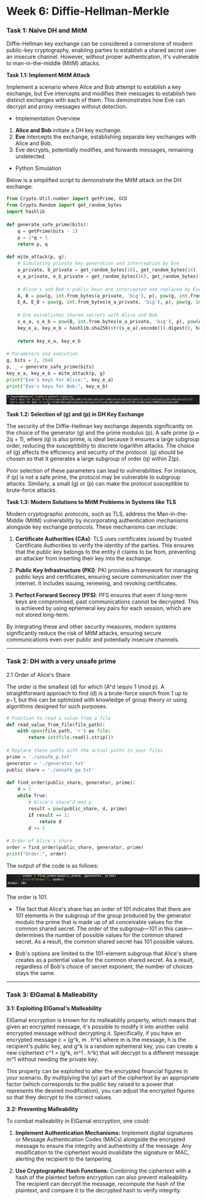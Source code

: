 # Week 6: Diffie-Hellman-Merkle

### Task 1: Naive DH and MitM

Diffie-Hellman key exchange can be considered a cornerstone of modern public-key cryptography, enabling parties to establish a shared secret over an insecure channel. However, without proper authentication, it's vulnerable to man-in-the-middle (MitM) attacks.

**Task 1.1: Implement MitM Attack**

Implement a scenario where Alice and Bob attempt to establish a key exchange, but Eve intercepts and modifies their messages to establish two distinct exchanges with each of them. This demonstrates how Eve can decrypt and proxy messages without detection.

- Implementation Overview

1. **Alice and Bob** initiate a DH key exchange.
2. **Eve** intercepts the exchange, establishing separate key exchanges with Alice and Bob.
3. Eve decrypts, potentially modifies, and forwards messages, remaining undetected.

- Python Simulation

Below is a simplified script to demonstrate the MitM attack on the DH exchange:

```python
from Crypto.Util.number import getPrime, GCD
from Crypto.Random import get_random_bytes
import hashlib

def generate_safe_prime(bits):
    q = getPrime(bits - 1)
    p = 2*q + 1
    return p, q

def mitm_attack(p, g):
    # Simulating private key generation and interception by Eve
    a_private, b_private = get_random_bytes(16), get_random_bytes(16)
    e_a_private, e_b_private = get_random_bytes(16), get_random_bytes(16)
    
    # Alice's and Bob's public keys are intercepted and replaced by Eve's
    A, B = pow(g, int.from_bytes(a_private, 'big'), p), pow(g, int.from_bytes(b_private, 'big'), p)
    E_A, E_B = pow(g, int.from_bytes(e_a_private, 'big'), p), pow(g, int.from_bytes(e_b_private, 'big'), p)
    
    # Eve establishes shared secrets with Alice and Bob
    s_e_a, s_e_b = pow(B, int.from_bytes(e_a_private, 'big'), p), pow(A, int.from_bytes(e_b_private, 'big'), p)
    key_e_a, key_e_b = hashlib.sha256(str(s_e_a).encode()).digest(), hashlib.sha256(str(s_e_b).encode()).digest()
    
    return key_e_a, key_e_b

# Parameters and execution
g, bits = 2, 2048
p, _ = generate_safe_prime(bits)
key_e_a, key_e_b = mitm_attack(p, g)
print("Eve's keys for Alice:", key_e_a)
print("Eve's keys for Bob:", key_e_b)
```
![sc1](./sc1.png)


**Task 1.2: Selection of \(g\) and \(p\) in DH Key Exchange**

The security of the Diffie-Hellman key exchange depends significantly on the choice of the generator \(g\) and the prime modulus \(p\). A safe prime \(p = 2q + 1\), where \(q\) is also prime, is ideal because it ensures a large subgroup order, reducing the susceptibility to discrete logarithm attacks. The choice of \(g\) affects the efficiency and security of the protocol. \(g\) should be chosen so that it generates a large subgroup of order \(q\) within Z(p).

Poor selection of these parameters can lead to vulnerabilities. For instance, if \(p\) is not a safe prime, the protocol may be vulnerable to subgroup attacks. Similarly, a small \(g\) or \(p\) can make the protocol susceptible to brute-force attacks.

**Task 1.3: Modern Solutions to MitM Problems in Systems like TLS**

Modern cryptographic protocols, such as TLS, address the Man-in-the-Middle (MitM) vulnerability by incorporating authentication mechanisms alongside key exchange protocols. These mechanisms can include:

1. **Certificate Authorities (CAs)**: TLS uses certificates issued by trusted Certificate Authorities to verify the identity of the parties. This ensures that the public key belongs to the entity it claims to be from, preventing an attacker from inserting their key into the exchange.
  
2. **Public Key Infrastructure (PKI)**: PKI provides a framework for managing public keys and certificates, ensuring secure communication over the internet. It includes issuing, renewing, and revoking certificates.

3. **Perfect Forward Secrecy (PFS)**: PFS ensures that even if long-term keys are compromised, past communications cannot be decrypted. This is achieved by using ephemeral key pairs for each session, which are not stored long-term.

By integrating these and other security measures, modern systems significantly reduce the risk of MitM attacks, ensuring secure communications even over public and potentially insecure channels.

------

### Task 2: DH with a very unsafe prime

2.1 Order of Alice's Share

The order is the smallest \(d\) for which \(A^d \equiv 1 \mod p\).  A straightforward approach to find (d) is a brute-force search from 1 up to p−1, but this can be optimized with knowledge of group theory or using algorithms designed for such purposes.

````py
# Function to read a value from a file
def read_value_from_file(file_path):
    with open(file_path, 'r') as file:
        return int(file.read().strip())

# Replace these paths with the actual paths to your files
prime = './unsafe_p.txt'
generator = './generator.txt'
public share = './unsafe_ga.txt'

def find_order(public_share, generator, prime):
    d = 1
    while True:
        # Alice's share^d mod p
        result = pow(public_share, d, prime)
        if result == 1:
            return d
        d += 1

# Order of Alice's share
order = find_order(public_share, generator, prime)
print("Order:", order)
````
The output of the code is as follows:

![sc](./sc2.png)

The order is 101. 

- The fact that Alice's share has an order of 101 indicates that there are 101 elements in the subgroup of the group produced by the generator modulo the prime that is made up of all conceivable values for the common shared secret. The order of the subgroup—101 in this case—determines the number of possible values for the common shared secret. As a result, the common shared secret has 101 possible values.

- Bob's options are limited to the 101-element subgroup that Alice's share creates as a potential value for the common shared secret. As a result, regardless of Bob's choice of secret exponent, the number of choices stays the same.
-----
### Task 3: ElGamal & Malleability

**3.1: Exploiting ElGamal's Malleability**

ElGamal encryption is known for its malleability property, which means that given an encrypted message, it's possible to modify it into another valid encrypted message without decrypting it. Specifically, if you have an encrypted message c = (g^k, m . h^k) where m is the message, h is the recipient's public key, and g^k is a random ephemeral key, you can create a new ciphertext c^1 = (g^k, m^1 . h^k) that will decrypt to a different message m^1 without needing the private key.

This property can be exploited to alter the encrypted financial figures in your scenario. By multiplying the (y) part of the ciphertext by an appropriate factor (which corresponds to the public key raised to a power that represents the desired modification), you can adjust the encrypted figures so that they decrypt to the correct values.

**3.2: Preventing Malleability**

To combat malleability in ElGamal encryption, one could:

1. **Implement Authentication Mechanisms:** Implement digital signatures or Message Authentication Codes (MACs) alongside the encrypted message to ensure the integrity and authenticity of the message. Any modification to the ciphertext would invalidate the signature or MAC, alerting the recipient to the tampering.

2. **Use Cryptographic Hash Functions:** Combining the ciphertext with a hash of the plaintext before encryption can also prevent malleability. The recipient can decrypt the message, recompute the hash of the plaintext, and compare it to the decrypted hash to verify integrity.


